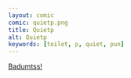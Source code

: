 ```yaml
---
layout: comic
comic: quietp.png
title: Quietp
alt: Quietp
keywords: [toilet, p, quiet, pun]
---
```


[Badumtss!](http://badum-tish.com/)
